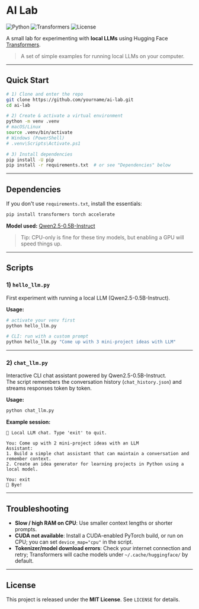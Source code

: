 # AI Lab

![Python](https://img.shields.io/badge/Python-3.11-blue.svg)
![Transformers](https://img.shields.io/badge/Transformers-Library-yellow.svg?logo=huggingface)
![License](https://img.shields.io/badge/License-MIT-green.svg)

A small lab for experimenting with **local LLMs** using Hugging Face [Transformers](https://huggingface.co/docs/transformers).
> A set of simple examples for running local LLMs on your computer.

---

## Quick Start

```bash
# 1) Clone and enter the repo
git clone https://github.com/yourname/ai-lab.git
cd ai-lab

# 2) Create & activate a virtual environment
python -m venv .venv
# macOS/Linux
source .venv/bin/activate
# Windows (PowerShell)
# .venv\Scripts\Activate.ps1

# 3) Install dependencies
pip install -U pip
pip install -r requirements.txt  # or see "Dependencies" below
```

---

## Dependencies

If you don't use `requirements.txt`, install the essentials:
```bash
pip install transformers torch accelerate
```

**Model used:** [Qwen2.5-0.5B-Instruct](https://huggingface.co/Qwen/Qwen2.5-0.5B-Instruct)

> Tip: CPU-only is fine for these tiny models, but enabling a GPU will speed things up.

---

## Scripts

### 1) `hello_llm.py`

First experiment with running a local LLM (Qwen2.5-0.5B-Instruct).

**Usage:**
```bash
# activate your venv first
python hello_llm.py

# CLI: run with a custom prompt
python hello_llm.py "Come up with 3 mini-project ideas with LLM"
```

---

### 2) `chat_llm.py`

Interactive CLI chat assistant powered by Qwen2.5-0.5B-Instruct.  
The script remembers the conversation history (`chat_history.json`) and streams responses token by token.

**Usage:**
```bash
python chat_llm.py
```

**Example session:**
```text
🤖 Local LLM chat. Type 'exit' to quit.

You: Come up with 2 mini-project ideas with an LLM
Assistant:
1. Build a simple chat assistant that can maintain a conversation and remember context.
2. Create an idea generator for learning projects in Python using a local model.

You: exit
👋 Bye!
```

---

## Troubleshooting

- **Slow / high RAM on CPU**: Use smaller context lengths or shorter prompts.  
- **CUDA not available**: Install a CUDA-enabled PyTorch build, or run on CPU; you can set `device_map="cpu"` in the script.  
- **Tokenizer/model download errors**: Check your internet connection and retry; Transformers will cache models under `~/.cache/huggingface/` by default.

---

## License

This project is released under the **MIT License**. See `LICENSE` for details.
